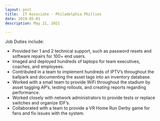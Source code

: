 ```yaml
---
layout: post
title:  IT Associate - Philadelphia Phillies
date: 2019-05-01
description: May 21, 2021
 
---
```

Job Duties include: 
* Provided tier 1 and 2 technical support, such as password resets and software repairs for 100+ end users. 
* Imaged and deployed hundreds of laptops for team executives, coaches, and employees. 
* Contributed in a team to implement hundreds of IPTV’s throughout the ballpark and documenting the asset tags into an inventory database. 
* Worked with a small team to provide WiFi throughout the stadium by asset tagging AP’s, testing rollouts, and creating reports regarding performance. 
* Worked closely with network administrators to provide tests or replace switches and organize IDF’s. 
* Collaborated with a team to provide a VR Home Run Derby game for fans and fix issues with the system. 

